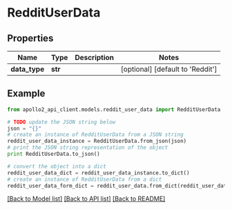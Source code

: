 # RedditUserData


## Properties
Name | Type | Description | Notes
------------ | ------------- | ------------- | -------------
**data_type** | **str** |  | [optional] [default to 'Reddit']

## Example

```python
from apollo2_api_client.models.reddit_user_data import RedditUserData

# TODO update the JSON string below
json = "{}"
# create an instance of RedditUserData from a JSON string
reddit_user_data_instance = RedditUserData.from_json(json)
# print the JSON string representation of the object
print RedditUserData.to_json()

# convert the object into a dict
reddit_user_data_dict = reddit_user_data_instance.to_dict()
# create an instance of RedditUserData from a dict
reddit_user_data_form_dict = reddit_user_data.from_dict(reddit_user_data_dict)
```
[[Back to Model list]](../README.md#documentation-for-models) [[Back to API list]](../README.md#documentation-for-api-endpoints) [[Back to README]](../README.md)


